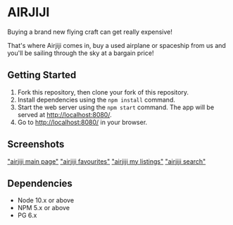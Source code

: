 # AIRJIJI

Buying a brand new flying craft can get really expensive! 

That's where Airjiji comes in, buy a used airplane or spaceship from us and you'll be sailing through the sky at a bargain price!

## Getting Started

1. Fork this repository, then clone your fork of this repository.
2. Install dependencies using the `npm install` command.
3. Start the web server using the `npm start` command. The app will be served at <http://localhost:8080/>.
4. Go to <http://localhost:8080/> in your browser.

## Screenshots
["airjiji main page"]( )
["airjiji favourites"]()
["airjiji my listings"]()
["airjiji search"]()

## Dependencies

- Node 10.x or above
- NPM 5.x or above
- PG 6.x

